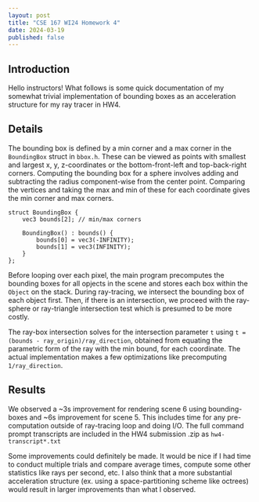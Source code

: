 ```yaml
---
layout: post
title: "CSE 167 WI24 Homework 4"
date: 2024-03-19
published: false
---
```


## Introduction

Hello instructors! What follows is some quick documentation of my somewhat trivial implementation of bounding boxes as an acceleration structure for my ray tracer in HW4.

## Details

The bounding box is defined by a min corner and a max corner in the `BoundingBox` struct in `bbox.h`. These can be viewed as points with smallest and largest x, y, z-coordinates or the bottom-front-left and top-back-right corners. Computing the bounding box for a sphere involves adding and subtracting the radius component-wise from the center point. Comparing the vertices and taking the max and min of these for each coordinate gives the min corner and max corners.

```
struct BoundingBox {
	vec3 bounds[2]; // min/max corners

	BoundingBox() : bounds() {
		bounds[0] = vec3(-INFINITY);
		bounds[1] = vec3(INFINITY);
	}
};
```

Before looping over each pixel, the main program precomputes the bounding boxes for all opjects in the scene and stores each box within the `Object` on the stack. During ray-tracing, we intersect the bounding box of each object first. Then, if there is an intersection, we proceed with the ray-sphere or ray-triangle intersection test which is presumed to be more costly.

The ray-box intersection solves for the intersection parameter `t` using `t = (bounds - ray_origin)/ray_direction`,  obtained from equating the parametric form of the ray with the min bound, for each coordinate. The actual implementation makes a few optimizations like precomputing `1/ray_direction`.

## Results

We observed a ~3s improvement for rendering scene 6 using bounding-boxes and ~6s improvement for scene 5. This includes time for any pre-computation outside of ray-tracing loop and doing I/O. The full command prompt transcripts are included in the HW4 submission .zip as `hw4-transcript*.txt`

Some improvements could definitely be made. It would be nice if I had time to conduct multiple trials and compare average times, compute some other statistics like rays per second, etc. I also think that a more substantial acceleration structure (ex. using a space-partitioning scheme like octrees) would result in larger improvements than what I observed.
